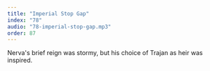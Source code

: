 ```yaml
---
title: "Imperial Stop Gap"
index: "78"
audio: "78-imperial-stop-gap.mp3"
order: 87
---
```


Nerva's brief reign was stormy, but his choice of Trajan as heir was inspired.
